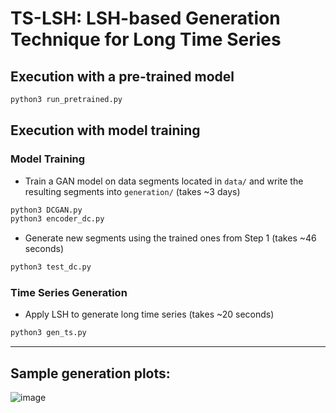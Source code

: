 # TS-LSH: LSH-based Generation Technique for Long Time Series

<!---

___
## Prerequisites

- Ubuntu 20.04 or higher
- Clone this repository

Build all databases using the installation script located in the root folder

```bash
sh install.sh
```
___

-->

## Execution with a pre-trained model 


```bash
python3 run_pretrained.py
```

## Execution with model training

### Model Training

- Train a GAN model on data segments located in `data/` and write the resulting segments into `generation/` (takes ~3 days) 

```bash
python3 DCGAN.py
python3 encoder_dc.py
```

- Generate new segments using the trained ones from Step 1 (takes ~46 seconds)

```bash
python3 test_dc.py
```
### Time Series Generation

- Apply LSH to generate long time series (takes ~20 seconds)

```bash
python3 gen_ts.py
```




___
## Sample generation plots:

![image](https://github.com/eXascaleInfolab/TSM-Bench/assets/15266242/13d8c2f9-fdbf-495f-aaf9-7f5ec0999470)

